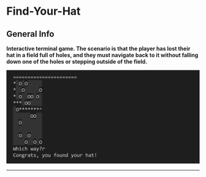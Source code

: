 # Find-Your-Hat

## General Info
**Interactive terminal game. The scenario is that the player has lost their hat in a field full of holes, and they must navigate back to it without falling down one of the holes or stepping outside of the field.** 

![](https://github.com/danieLLeonte/Find-Your-Hat/blob/main/screencast/Screenshot%202022-08-19%20132736.png)
***
